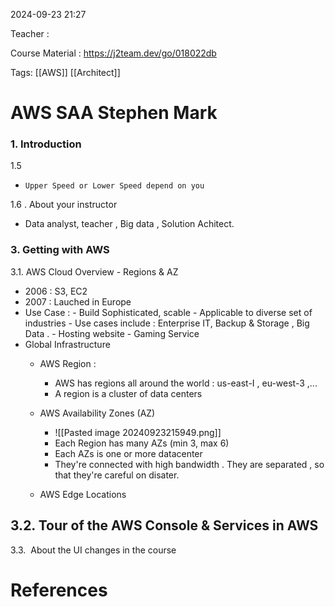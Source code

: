 
2024-09-23 21:27

Teacher : 

Course Material : https://j2team.dev/go/018022db

Tags: [[AWS]] [[Architect]]
# AWS SAA Stephen Mark



### 1. Introduction


1.5
  -     Upper Speed or Lower Speed depend on you



1.6 . About your instructor
   - Data analyst, teacher , Big data , Solution Achitect.



### 3. Getting with AWS 

3.1.  AWS Cloud Overview - Regions & AZ
   -  2006 : S3, EC2  
  -  2007 : Lauched in Europe
  - Use Case  : - Build Sophisticated, scable
           - Applicable to diverse set of industries
           - Use cases include : Enterprise IT, Backup & Storage , Big Data .
           -  Hosting website
           - Gaming Service
 -  Global Infrastructure
      - AWS Region : 
         - AWS has regions all around the world : us-east-I , eu-west-3 ,...
         - A region is a cluster of data centers  
	  
	  - AWS Availability Zones (AZ)
	     - ![[Pasted image 20240923215949.png]]
         - Each Region has many AZs (min 3, max 6)
         - Each AZs is one or more datacenter
         - They're connected with high bandwidth . They are separated , so that they're careful on disater.
	  
      - AWS Edge Locations
   

3.2. Tour of the AWS Console & Services in AWS
   - 


3.3.  About the UI changes in the course




























# References





